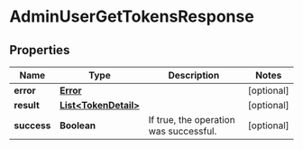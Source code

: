 

# AdminUserGetTokensResponse

## Properties

Name | Type | Description | Notes
------------ | ------------- | ------------- | -------------
**error** | [**Error**](Error.md) |  |  [optional]
**result** | [**List&lt;TokenDetail&gt;**](TokenDetail.md) |  |  [optional]
**success** | **Boolean** | If true, the operation was successful. |  [optional]



